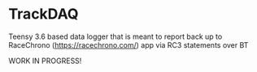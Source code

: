 # TrackDAQ
Teensy 3.6 based data logger that is meant to report back up to RaceChrono (https://racechrono.com/) app via RC3 statements over BT


WORK IN PROGRESS!
